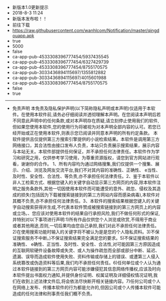 - 新版本1.0更新提示
- 2018-8-3 11:24
- 新版本发布啦！！
- 前往下载
- https://raw.githubusercontent.com/wanhlcom/Notification/master/qingdouapp.apk
- true
- 5000
- false
- ca-app-pub-4533308396777454/5937435545
- ca-app-pub-4533308396777454/6327429739
- ca-app-pub-4533308396777454/8755170575
- ca-app-pub-3033436894115697/1355812882
- ca-app-pub-3033436894115697/4015601988
- ca-app-pub-4533308396777454/8755170575
- false
- true
---
 
- 免责声明
本免责及隐私保护声明(以下简称隐私声明或本声明)仅适用于本软件。在使用本软件前,请务必仔细阅读并透彻理解本声明。在您阅读本声明后若不同意此声明中的任何条款,或对本声明存在质疑,请立刻停止使用我们的软件,但如果您使用本软件,您的使用行为将被视为对本声明全部内容的认可。若您已经开始或正在使用本软件,则表示您已阅读并同意本声明的所有约定条款。
本软件提供且仅提供第三方搜索引擎提供的小说检索结果。本软件是调用第三方网络接口，其合法性由接口发布人负责，本站只负责展示搜索结果，展示内容与本站无关。本软件部提供任何保证，并不承担任何法律责任。本软件作为学习和研究之用，仅供参考学习使用，为尊重资源版权，请您到官方网站进行观看，谢谢你的合作。
1、所有内容均为通过网络搜集,我们仅提供一个搜集、展示、介绍、浏览及网友交流平台,我们不对其内容的准确性、正确性、 e当性、及时性、安全性、合法性、等负责,亦不承担任何法律责任。2、鉴于本软件以非人工检索方式、根据您键入的关键字自动显示第三方网页的内容,除本软件注明之服务条款外,其他一切因使用本软件而可能遭受的意外、疏忽、侵权及其造成的损失(包括因为下载被搜索链接到的第三方网站内容而感染病毒),本软件对其概不负责,亦不承担任何法律责任。3、本软件的搜索结果根据您键入的关键字自动搜索获得并生成,不代表本软件赞成被搜索链接到的第三方网页上的内容或立场。、您应该对使用本软件的结果自行承担风险,我们不做任何形式的保证,并特别对以下事项进行声明:1)所有作品仅供您个人浏览或欣赏,不得用于商业或者其他用途,否则,一切后果均由您自己承担,我们对此不承担任何法律责任。2)在使用搜索功能时输入的关键字将不被认为是是您的个人隐私资料。3)不保证搜索服务不中断。)不保证搜索结果完全满足您的要求。5)不保证搜索结果的准确性、 e确性、正当性、及时性、安全性、合法性,对可能因第三方原因造成的互联网软硬件设备故障或失灵、或人为操作疏忽而全部或部分中断、延迟、遗漏、误导而造成软件使用失败、资料传输或存储上的错误、或遭第三人侵入系统篡改或伪造资料等后果,我们均不承担任何责任。6)任何单位或个人认为通过本软件链接到的第三方网页内容可能涉嫌侵犯其信息网络传播权,应该及时向本软件提出书面权力通知,并提供身份证明、权属证明及详细侵权情况证明,我们在收到上述法律文件后,将会依法尽快断开相关链接内容。7)任何公司或个人在网络上发布、传播本软件的行为都是允许的,但因公司或个人传播本软件可能造成的任何法律和刑事责任我们概不负责。
